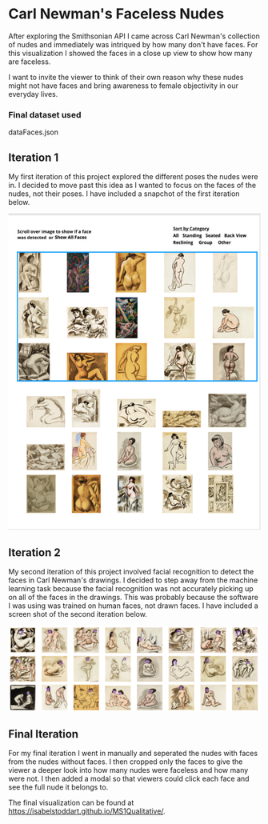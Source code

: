 # Carl Newman's Faceless Nudes

After exploring the Smithsonian API I came across Carl Newman's collection of nudes and immediately was intriqued by how many don't have faces. For this visualization I showed the faces in a close up view to show how many are faceless.

I want to invite the viewer to think of their own reason why these nudes might not have faces and bring awareness to female objectivity in our everyday lives.

### Final dataset used
dataFaces.json

## Iteration 1

My first iteration of this project explored the different poses the nudes were in. I decided to move past this idea as I wanted to focus on the faces of the nudes, not their poses. I have included a snapchot of the first iteration below.

![](firstIteration.png)

## Iteration 2

My second iteration of this project involved facial recognition to detect the faces in Carl Newman's drawings. I decided to step away from the machine learning task because the facial recognition was not accurately picking up on all of the faces in the drawings. This was probably because the software I was using was trained on human faces, not drawn faces. I have included a screen shot of the second iteration below.

![](FirstIteration.png)

## Final Iteration

For my final iteration I went in manually and seperated the nudes with faces from the nudes without faces. I then cropped only the faces to give the viewer a deeper look into how many nudes were faceless and how many were not. I then added a modal so that viewers could click each face and see the full nude it belongs to.

The final visualization can be found at https://isabelstoddart.github.io/MS1Qualitative/.
